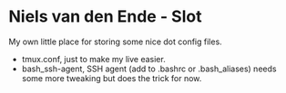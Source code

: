 # Niels van den Ende - Slot

My own little place for storing some nice dot config files.
* tmux.conf, just to make my live easier.
* bash_ssh-agent, SSH agent (add to .bashrc or .bash_aliases) needs some more tweaking but does the trick for now.
